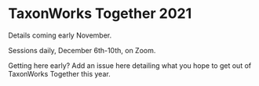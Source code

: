 # TaxonWorks Together 2021

Details coming early November.

Sessions daily, December 6th-10th, on Zoom.

Getting here early?  Add an issue here detailing what you hope to get out of TaxonWorks Together this year.
